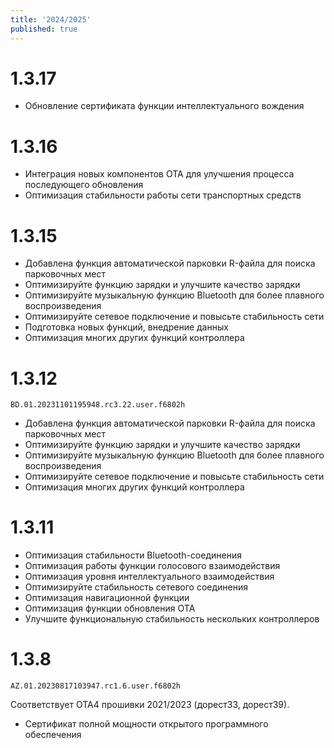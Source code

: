 ```yaml
---
title: '2024/2025'
published: true
---
```


# 1.3.17

* Обновление сертификата функции интеллектуального вождения

# 1.3.16

* Интеграция новых компонентов OTA для улучшения процесса последующего обновления
* Оптимизация стабильности работы сети транспортных средств

# 1.3.15

* Добавлена функция автоматической парковки R-файла для поиска парковочных мест
* Оптимизируйте функцию зарядки и улучшите качество зарядки
* Оптимизируйте музыкальную функцию Bluetooth для более плавного воспроизведения
* Оптимизируйте сетевое подключение и повысьте стабильность сети
* Подготовка новых функций, внедрение данных
* Оптимизация многих других функций контроллера

# 1.3.12
`BD.01.20231101195948.rc3.22.user.f6802h`

* Добавлена функция автоматической парковки R-файла для поиска парковочных мест
* Оптимизируйте функцию зарядки и улучшите качество зарядки
* Оптимизируйте музыкальную функцию Bluetooth для более плавного воспроизведения
* Оптимизируйте сетевое подключение и повысьте стабильность сети
* Оптимизация многих других функций контроллера

# 1.3.11

* Оптимизация стабильности Bluetooth-соединения
* Оптимизация работы функции голосового взаимодействия
* Оптимизация уровня интеллектуального взаимодействия
* Оптимизируйте стабильность сетевого соединения
* Оптимизация навигационной функции
* Оптимизация функции обновления OTA
* Улучшите функциональную стабильность нескольких контроллеров

# 1.3.8
`AZ.01.20230817103947.rc1.6.user.f6802h`

Соответствует OTA4 прошивки 2021/2023 (дорест33, дорест39).

* Сертификат полной мощности открытого программного обеспечения
